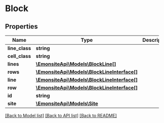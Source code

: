# Block

## Properties
Name | Type | Description | Notes
------------ | ------------- | ------------- | -------------
**line_class** | **string** |  | [optional] 
**cell_class** | **string** |  | [optional] 
**lines** | [**\EmonsiteApi\Models\BlockLine[]**](BlockLine.md) |  | [optional] 
**rows** | [**\EmonsiteApi\Models\BlockLineInterface[]**](BlockLineInterface.md) |  | [optional] 
**line** | [**\EmonsiteApi\Models\BlockLineInterface[]**](BlockLineInterface.md) |  | [optional] 
**row** | [**\EmonsiteApi\Models\BlockLineInterface[]**](BlockLineInterface.md) |  | [optional] 
**id** | **string** |  | [optional] 
**site** | [**\EmonsiteApi\Models\Site**](Site.md) |  | [optional] 

[[Back to Model list]](../../README.md#documentation-for-models) [[Back to API list]](../../README.md#documentation-for-api-endpoints) [[Back to README]](../../README.md)

